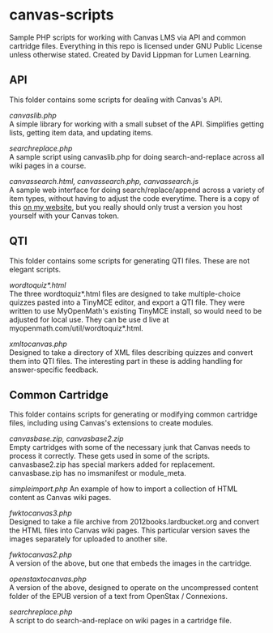 canvas-scripts
==============

Sample PHP scripts for working with Canvas LMS via API and common cartridge files.
Everything in this repo is licensed under GNU Public License unless otherwise
stated.  Created by David Lippman for Lumen Learning.

API
---
This folder contains some scripts for dealing with Canvas's API.

_canvaslib.php_  
A simple library for working with a small subset of the API. Simplifies getting
lists, getting item data, and updating items.

_searchreplace.php_  
A sample script using canvaslib.php for doing search-and-replace across
all wiki pages in a course.

_canvassearch.html, canvassearch.php, canvassearch.js_  
A sample web interface for doing search/replace/append across a variety of
item types, without having to adjust the code everytime.  There is a copy of
this [on my website](http://www.imathas.com/canvas/canvassearch.html), but you
really should only trust a version you host yourself with your Canvas token.

QTI
---
This folder contains some scripts for generating QTI files.  These are not
elegant scripts.

_wordtoquiz*.html_  
The three wordtoquiz*.html files are designed to take multiple-choice quizzes 
pasted into a TinyMCE editor, and export a QTI file.  They were written to use
MyOpenMath's existing TinyMCE install, so would need to be adjusted for local
use.  They can be use d live at myopenmath.com/util/wordtoquiz*.html.

_xmltocanvas.php_  
Designed to take a directory of XML files describing quizzes and convert them
into QTI files.  The interesting part in these is adding handling for
answer-specific feedback.  

Common Cartridge
----------------
This folder contains scripts for generating or modifying common cartridge files,
including using Canvas's extensions to create modules.

_canvasbase.zip, canvasbase2.zip_  
Empty cartridges with some of the necessary junk that Canvas needs to process
it correctly.  These gets used in some of the scripts.  canvasbase2.zip has 
special markers added for replacement.  canvasbase.zip has no imsmanifest or
module_meta.

_simpleimport.php_
An example of how to import a collection of HTML content as Canvas wiki pages.

_fwktocanvas3.php_  
Designed to take a file archive from 2012books.lardbucket.org and convert the
HTML files into Canvas wiki pages.  This particular version saves the images
separately for uploaded to another site.

_fwktocanvas2.php_  
A version of the above, but one that embeds the images in the cartridge.

_openstaxtocanvas.php_  
A version of the above, designed to operate on the uncompressed content folder
of the EPUB version of a text from OpenStax / Connexions.

_searchreplace.php_  
A script to do search-and-replace on wiki pages in a cartridge file.



